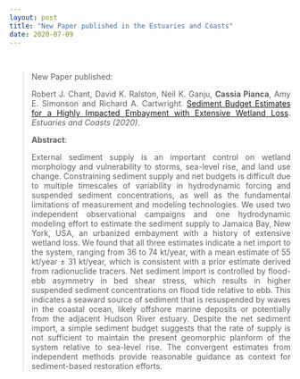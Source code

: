 ```yaml
---
layout: post
title: "New Paper published in the Estuaries and Coasts"
date: 2020-07-09
---
```


<br>

<div style="text-align:justify" markdown="1">

> <p>New Paper published:</p>
> 
> Robert J. Chant, David K. Ralston, Neil K. Ganju, <b>Cassia Pianca</b>, Amy E. Simonson and Richard A. Cartwright. [Sediment Budget Estimates for a Highly Impacted Embayment with Extensive Wetland Loss](https://doi.org/10.1007/s12237-020-00784-3). <i>Estuaries and Coasts (2020)</i>.
>
> **Abstract**:
>
> External sediment supply is an important control on wetland morphology and vulnerability to storms, sea-level rise, and land use change. Constraining sediment supply and net budgets is difficult due to multiple timescales of variability in hydrodynamic forcing and suspended sediment concentrations, as well as the fundamental limitations of measurement and modeling technologies. We used two independent observational campaigns and one hydrodynamic modeling effort to estimate the sediment supply to Jamaica Bay, New York, USA, an urbanized embayment with a history of extensive wetland loss. We found that all three estimates indicate a net import to the system, ranging from 36 to 74 kt/year, with a mean estimate of 55 kt/year ± 31 kt/year, which is consistent with a prior estimate derived from radionuclide tracers. Net sediment import is controlled by flood-ebb asymmetry in bed shear stress, which results in higher suspended sediment concentrations on flood tide relative to ebb. This indicates a seaward source of sediment that is resuspended by waves in the coastal ocean, likely offshore marine deposits or potentially from the adjacent Hudson River estuary. Despite the net sediment import, a simple sediment budget suggests that the rate of supply is not sufficient to maintain the present geomorphic planform of the system relative to sea-level rise. The convergent estimates from independent methods provide reasonable guidance as context for sediment-based restoration efforts.

</div>
